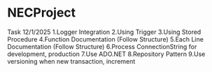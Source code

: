 # NECProject
Task 12/1/2025 
1.Logger Integration
2.Using Trigger 
3.Using Stored Procedure 
4.Function Documentation (Follow Structure) 
5.Each Line Documentation (Follow Structure) 
6.Process ConnectionString for development, production 
7.Use ADO.NET 
8.Repository Pattern 
9.Use versioning when new transaction, increment
